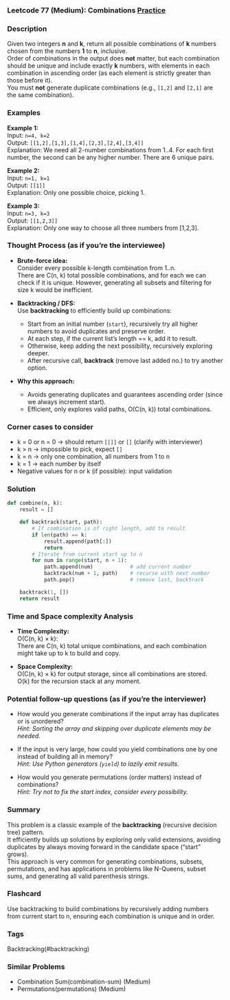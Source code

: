### Leetcode 77 (Medium): Combinations [Practice](https://leetcode.com/problems/combinations)

### Description  
Given two integers **n** and **k**, return all possible combinations of **k** numbers chosen from the numbers **1** to **n**, inclusive.  
Order of combinations in the output does **not** matter, but each combination should be unique and include exactly **k** numbers, with elements in each combination in ascending order (as each element is strictly greater than those before it).  
You must **not** generate duplicate combinations (e.g., `[1,2]` and `[2,1]` are the same combination).

### Examples  

**Example 1:**  
Input: `n=4, k=2`  
Output: `[[1,2],[1,3],[1,4],[2,3],[2,4],[3,4]]`  
Explanation: We need all 2-number combinations from 1..4. For each first number, the second can be any higher number. There are 6 unique pairs.

**Example 2:**  
Input: `n=1, k=1`  
Output: `[[1]]`  
Explanation: Only one possible choice, picking 1.

**Example 3:**  
Input: `n=3, k=3`  
Output: `[[1,2,3]]`  
Explanation: Only one way to choose all three numbers from [1,2,3].

### Thought Process (as if you’re the interviewee)  
- **Brute-force idea:**  
  Consider every possible k-length combination from 1..n.  
  There are C(n, k) total possible combinations, and for each we can check if it is unique. However, generating all subsets and filtering for size k would be inefficient.

- **Backtracking / DFS:**  
  Use **backtracking** to efficiently build up combinations:  
  - Start from an initial number (`start`), recursively try all higher numbers to avoid duplicates and preserve order.  
  - At each step, if the current list’s length == k, add it to result.  
  - Otherwise, keep adding the next possibility, recursively exploring deeper.
  - After recursive call, **backtrack** (remove last added no.) to try another option.

- **Why this approach:**  
  - Avoids generating duplicates and guarantees ascending order (since we always increment start).
  - Efficient, only explores valid paths, O(C(n, k)) total combinations.

### Corner cases to consider  
- k = 0 or n = 0 → should return `[[]]` or `[]` (clarify with interviewer)  
- k > n → impossible to pick, expect `[]`  
- k = n → only one combination, all numbers from 1 to n  
- k = 1 → each number by itself  
- Negative values for n or k (if possible): input validation

### Solution

```python
def combine(n, k):
    result = []

    def backtrack(start, path):
        # If combination is of right length, add to result
        if len(path) == k:
            result.append(path[:])
            return
        # Iterate from current start up to n
        for num in range(start, n + 1):
            path.append(num)            # add current number
            backtrack(num + 1, path)    # recurse with next number
            path.pop()                  # remove last, backtrack

    backtrack(1, [])
    return result
```

### Time and Space complexity Analysis  

- **Time Complexity:**  
  O(C(n, k) × k):  
  There are C(n, k) total unique combinations, and each combination might take up to k to build and copy.

- **Space Complexity:**  
  O(C(n, k) × k) for output storage, since all combinations are stored.  
  O(k) for the recursion stack at any moment.

### Potential follow-up questions (as if you’re the interviewer)  

- How would you generate combinations if the input array has duplicates or is unordered?  
  *Hint: Sorting the array and skipping over duplicate elements may be needed.*

- If the input is very large, how could you yield combinations one by one instead of building all in memory?  
  *Hint: Use Python generators (`yield`) to lazily emit results.*

- How would you generate permutations (order matters) instead of combinations?  
  *Hint: Try not to fix the start index, consider every possibility.*

### Summary
This problem is a classic example of the **backtracking** (recursive decision tree) pattern.  
It efficiently builds up solutions by exploring only valid extensions, avoiding duplicates by always moving forward in the candidate space (“start” grows).  
This approach is very common for generating combinations, subsets, permutations, and has applications in problems like N-Queens, subset sums, and generating all valid parenthesis strings.


### Flashcard
Use backtracking to build combinations by recursively adding numbers from current start to n, ensuring each combination is unique and in order.

### Tags
Backtracking(#backtracking)

### Similar Problems
- Combination Sum(combination-sum) (Medium)
- Permutations(permutations) (Medium)